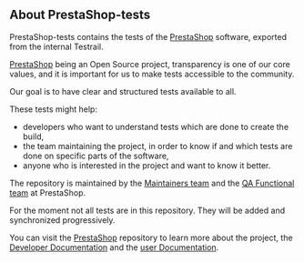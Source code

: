 ## About PrestaShop-tests

PrestaShop-tests contains the tests of the [PrestaShop](https://github.com/PrestaShop/PrestaShop) software, exported from the internal Testrail.

[PrestaShop](https://github.com/PrestaShop/) being an Open Source project, transparency is one of our core values, and it is important for us to make tests accessible to the community.

Our goal is to have clear and structured tests available to all. 

These tests might help:
- developers who want to understand tests which are done to create the build,
- the team maintaining the project, in order to know if and which tests are done on specific parts of the software,
- anyone who is interested in the project and want to know it better.

The repository is maintained by the [Maintainers team](https://github.com/orgs/PrestaShop/teams/prestashop-maintainers/members) and the [QA Functional team](https://github.com/orgs/PrestaShop/teams/qa-functional/members) at PrestaShop.

For the moment not all tests are in this repository. They will be added and synchronized progressively.

You can visit the [PrestaShop](https://github.com/PrestaShop/PrestaShop) repository to learn more about the project, the [Developer Documentation](https://devdocs.prestashop.com/1.7/basics/introduction/) and the [user Documentation](https://doc.prestashop.com/).
